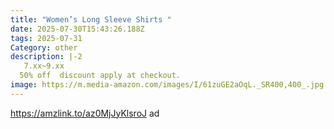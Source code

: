 ```yaml
---
title: "Women’s Long Sleeve Shirts "
date: 2025-07-30T15:43:26.188Z
tags: 2025-07-31
Category: other
description: |-2
   7.xx~9.xx
  50% off  discount apply at checkout.
image: https://m.media-amazon.com/images/I/61zuGE2aOqL._SR400,400_.jpg
---
```

https://amzlink.to/az0MjJyKlsroJ  ad
